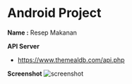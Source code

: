 # Android Project

**Name :** Resep Makanan

**API Server**

-   https://www.themealdb.com/api.php

**Screenshot**
![screenshot](https://raw.githubusercontent.com/zalviandyr/ResepMakanan-Android/master/Screenshot/Resep%20Makanan%20-%20Android.jpg)
